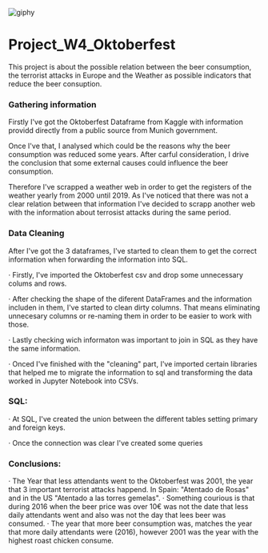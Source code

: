 ![giphy](https://user-images.githubusercontent.com/110810531/188515931-f1d18440-c79f-4fe0-bd3a-eb259a6ed296.gif)


# Project_W4_Oktoberfest

This project is about the possible relation between the beer consumption, the terrorist attacks in Europe and the Weather as possible indicators that reduce the beer consuption. 


### Gathering information

Firstly I've got the Oktoberfest Dataframe from Kaggle with information providd directly from a public source from Munich government. 

Once I've that, I analysed which could be the reasons why the beer consumption was reduced some years. After carful consideration, I drive the conclusion that some external causes could influence the beer consumption. 

Therefore I've scrapped a weather web in order to get the registers of the weather yearly from 2000 until 2019. As I've noticed that there was not a clear relation between that information I've decided to scrapp another web with the information about terrosist attacks during the same period. 


### Data Cleaning
After I've got the 3 dataframes, I've started to clean them to get the correct information when forwarding the information into SQL.

· Firstly, I've imported the Oktoberfest csv and drop some unnecessary colums and rows.

· After checking the shape of the diferent DataFrames and the information includen in them, I've started to clean dirty columns. That means eliminating unnecesary columns or re-naming them in order to be easier to work with those.

· Lastly checking wich informaton was important to join in SQL as they have the same information.

· Onced I've finished with the "cleaning" part, I've imported certain libraries that helped me to migrate the information to sql and transforming the data worked in Jupyter Notebook into CSVs.

### SQL:

· At SQL, I've created the union between the different tables setting primary and foreign keys.

· Once the connection was clear I've created some queries


### Conclusions: 

· The Year that less attendants went to the Oktoberfest was 2001, the year that 3 important terrorist attacks happend. In Spain: "Atentado de Rosas" and in the US "Atentado a las torres gemelas". 
· Something courious is that during 2016 when the beer price was over 10€ was not the date that less daily attendants went and also was not the day that lees beer was consumed. 
· The year that more beer consumption was, matches the year that more daily attendants were (2016), however 2001 was the year with the highest roast chicken consume.



